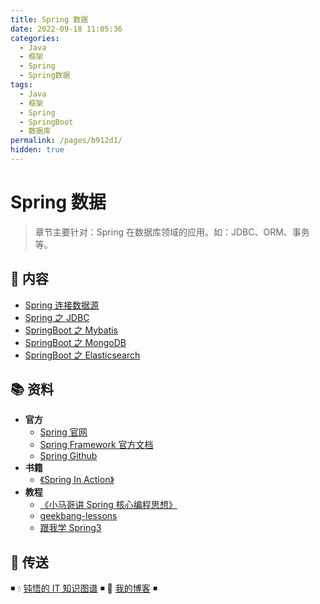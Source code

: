 ```yaml
---
title: Spring 数据
date: 2022-09-18 11:05:36
categories:
  - Java
  - 框架
  - Spring
  - Spring数据
tags:
  - Java
  - 框架
  - Spring
  - SpringBoot
  - 数据库
permalink: /pages/b912d1/
hidden: true
---
```


# Spring 数据

> 章节主要针对：Spring 在数据库领域的应用。如：JDBC、ORM、事务等。

## 📖 内容

- [Spring 连接数据源](01.Spring连接数据源.md)
- [Spring 之 JDBC](02.Spring之JDBC.md)
- [SpringBoot 之 Mybatis](22.SpringBoot之Mybatis.md)
- [SpringBoot 之 MongoDB](23.SpringBoot之MongoDB.md)
- [SpringBoot 之 Elasticsearch](24.SpringBoot之Elasticsearch.md)

## 📚 资料

- **官方**
  - [Spring 官网](https://spring.io/)
  - [Spring Framework 官方文档](https://docs.spring.io/spring-framework/docs/current/spring-framework-reference/index.html)
  - [Spring Github](https://github.com/spring-projects/spring-framework)
- **书籍**
  - [《Spring In Action》](https://item.jd.com/12622829.html)
- **教程**
  - [《小马哥讲 Spring 核心编程思想》](https://time.geekbang.org/course/intro/265)
  - [geekbang-lessons](https://github.com/geektime-geekbang/geekbang-lessons)
  - [跟我学 Spring3](http://jinnianshilongnian.iteye.com/blog/1482071)

## 🚪 传送

◾ 💧 [钝悟的 IT 知识图谱](https://dunwu.github.io/waterdrop/) ◾ 🎯 [我的博客](https://github.com/dunwu/blog) ◾
